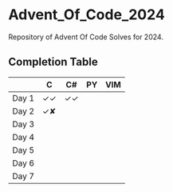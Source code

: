 # Advent_Of_Code_2024

Repository of Advent Of Code Solves for 2024.



## Completion Table

|         | C  | C# | PY | VIM |
|---------|----|----|----|-----|
| Day 1   | ✓✓ | ✓✓ |    |     |
| Day 2   | ✓✘ |    |    |     |
| Day 3   |    |    |    |     |
| Day 4   |    |    |    |     |
| Day 5   |    |    |    |     |
| Day 6   |    |    |    |     |
| Day 7   |    |    |    |     |


